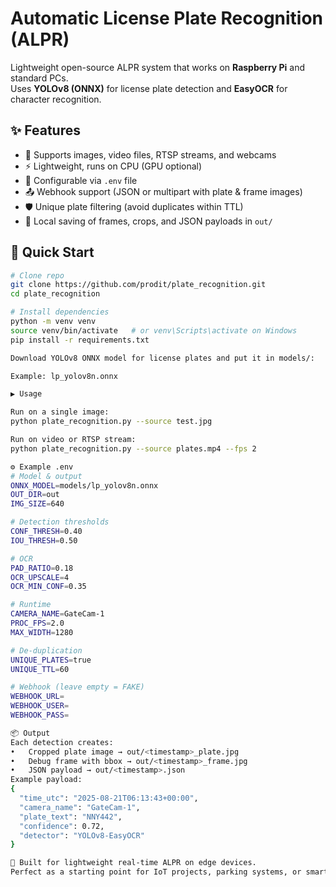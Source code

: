 # Automatic License Plate Recognition (ALPR)

Lightweight open-source ALPR system that works on **Raspberry Pi** and standard PCs.  
Uses **YOLOv8 (ONNX)** for license plate detection and **EasyOCR** for character recognition.

## ✨ Features
- 📸 Supports images, video files, RTSP streams, and webcams  
- ⚡ Lightweight, runs on CPU (GPU optional)  
- 🔧 Configurable via `.env` file  
- 📤 Webhook support (JSON or multipart with plate & frame images)  
- 🛡️ Unique plate filtering (avoid duplicates within TTL)  
- 💾 Local saving of frames, crops, and JSON payloads in `out/`

## 🚀 Quick Start

```bash
# Clone repo
git clone https://github.com/prodit/plate_recognition.git
cd plate_recognition

# Install dependencies
python -m venv venv
source venv/bin/activate   # or venv\Scripts\activate on Windows
pip install -r requirements.txt

Download YOLOv8 ONNX model for license plates and put it in models/:

Example: lp_yolov8n.onnx

▶️ Usage

Run on a single image:
python plate_recognition.py --source test.jpg

Run on video or RTSP stream:
python plate_recognition.py --source plates.mp4 --fps 2

⚙️ Example .env
# Model & output
ONNX_MODEL=models/lp_yolov8n.onnx
OUT_DIR=out
IMG_SIZE=640

# Detection thresholds
CONF_THRESH=0.40
IOU_THRESH=0.50

# OCR
PAD_RATIO=0.18
OCR_UPSCALE=4
OCR_MIN_CONF=0.35

# Runtime
CAMERA_NAME=GateCam-1
PROC_FPS=2.0
MAX_WIDTH=1280

# De-duplication
UNIQUE_PLATES=true
UNIQUE_TTL=60

# Webhook (leave empty = FAKE)
WEBHOOK_URL=
WEBHOOK_USER=
WEBHOOK_PASS=

📦 Output
Each detection creates:
•	Cropped plate image → out/<timestamp>_plate.jpg
•	Debug frame with bbox → out/<timestamp>_frame.jpg
•	JSON payload → out/<timestamp>.json
Example payload:
{
  "time_utc": "2025-08-21T06:13:43+00:00",
  "camera_name": "GateCam-1",
  "plate_text": "NNY442",
  "confidence": 0.72,
  "detector": "YOLOv8-EasyOCR"
}

🔧 Built for lightweight real-time ALPR on edge devices.
Perfect as a starting point for IoT projects, parking systems, or smart surveillance.


